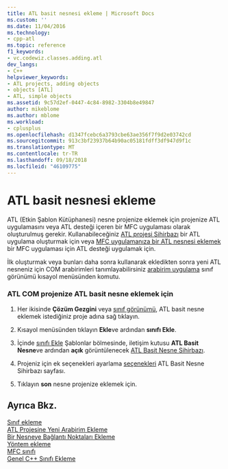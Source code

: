 ```yaml
---
title: ATL basit nesnesi ekleme | Microsoft Docs
ms.custom: ''
ms.date: 11/04/2016
ms.technology:
- cpp-atl
ms.topic: reference
f1_keywords:
- vc.codewiz.classes.adding.atl
dev_langs:
- C++
helpviewer_keywords:
- ATL projects, adding objects
- objects [ATL]
- ATL, simple objects
ms.assetid: 9c57d2ef-0447-4c84-8982-3304b8e49847
author: mikeblome
ms.author: mblome
ms.workload:
- cplusplus
ms.openlocfilehash: d1347fcebc6a3793cbe63ae356f7f9d2e03742cd
ms.sourcegitcommit: 913c3bf23937b64b90ac05181fdff3df947d9f1c
ms.translationtype: MT
ms.contentlocale: tr-TR
ms.lasthandoff: 09/18/2018
ms.locfileid: "46109775"
---
```

# <a name="adding-an-atl-simple-object"></a>ATL basit nesnesi ekleme

ATL (Etkin Şablon Kütüphanesi) nesne projenize eklemek için projenize ATL uygulamasını veya ATL desteği içeren bir MFC uygulaması olarak oluşturulmuş gerekir. Kullanabileceğiniz [ATL projesi Sihirbazı](../../atl/reference/atl-project-wizard.md) bir ATL uygulama oluşturmak için veya [MFC uygulamanıza bir ATL nesnesi eklemek](../../mfc/reference/adding-atl-support-to-your-mfc-project.md) bir MFC uygulaması için ATL desteği uygulamak için.

İlk oluşturmak veya bunları daha sonra kullanarak ekledikten sonra yeni ATL nesneniz için COM arabirimleri tanımlayabilirsiniz [arabirim uygulama](../../ide/implement-interface-wizard.md) sınıf görünümü kısayol menüsünden komutu.

### <a name="to-add-an-atl-simple-object-to-your-atl-com-project"></a>ATL COM projenize ATL basit nesne eklemek için

1. Her ikisinde **Çözüm Gezgini** veya [sınıf görünümü](/visualstudio/ide/viewing-the-structure-of-code), ATL basit nesne eklemek istediğiniz proje adına sağ tıklayın.

2. Kısayol menüsünden tıklayın **Ekle**ve ardından **sınıfı Ekle**.

3. İçinde [sınıfı Ekle](../../ide/add-class-dialog-box.md) Şablonlar bölmesinde, iletişim kutusu **ATL Basit Nesne**ve ardından **açık** görüntülenecek [ATL Basit Nesne Sihirbazı](../../atl/reference/atl-simple-object-wizard.md).

4. Projeniz için ek seçenekleri ayarlama [seçenekleri](../../atl/reference/options-atl-simple-object-wizard.md) ATL Basit Nesne Sihirbazı sayfası.

5. Tıklayın **son** nesne projenize eklemek için.

## <a name="see-also"></a>Ayrıca Bkz.

[Sınıf ekleme](../../ide/adding-a-class-visual-cpp.md)<br/>
[ATL Projesine Yeni Arabirim Ekleme](../../atl/reference/adding-a-new-interface-in-an-atl-project.md)<br/>
[Bir Nesneye Bağlantı Noktaları Ekleme](../../atl/adding-connection-points-to-an-object.md)<br/>
[Yöntem ekleme](../../ide/adding-a-method-visual-cpp.md)<br/>
[MFC sınıfı](../../mfc/reference/adding-an-mfc-class.md)<br/>
[Genel C++ Sınıfı Ekleme](../../ide/adding-a-generic-cpp-class.md)

